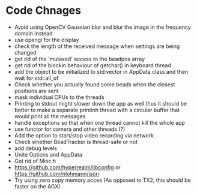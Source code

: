 # Code Chnages
* Avoid using OpenCV Gaussian blur and blur the image in the frequency domain instead
* use opengl for the display
* check the length of the received message when settings are being changed
* get rid of the 'mutexed' access to the beadpos array
* get rid of the blockin behaviour of getchar() in keyboard thread
* add the object to be initialized to std:vector in AppData class and then wait for std::all_of
* Check whether you actually found some beads when the closest positions are sent
* mask individual CPUs to the threads
* Printing to stdout might slower down the app as well thus it should be better to make a separate printinh thread with a circular buffer that would print all the messages
* handle exceptions so that when one thread cannot kill the whole app
* use functor for camera and other threads (?)
* Add the option to start/stop video recording via network
* Check whether BeadTracker is thread-safe or not
* add debug levels
* Unite Options and AppData
* Get rid of Misc.h
* https://github.com/hyperrealm/libconfig or https://github.com/nlohmann/json
* Try using zero copy memory acces (As opposed to TX2, this should be faster on the AGX)